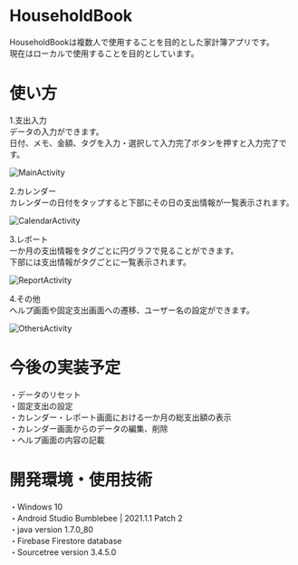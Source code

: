 # HouseholdBook

HouseholdBookは複数人で使用することを目的とした家計簿アプリです。  
現在はローカルで使用することを目的としています。  

# 使い方

1.支出入力  
データの入力ができます。  
日付、メモ、金額、タグを入力・選択して入力完了ボタンを押すと入力完了です。  

![MainActivity](https://user-images.githubusercontent.com/102669119/161408454-e64edd28-cb8f-4d90-90ec-92a45a4c5f3c.png)

2.カレンダー  
カレンダーの日付をタップすると下部にその日の支出情報が一覧表示されます。  

![CalendarActivity](https://user-images.githubusercontent.com/102669119/161408459-88955120-9e69-4bfe-a29b-aaebef0748dd.png)

3.レポート  
一か月の支出情報をタグごとに円グラフで見ることができます。  
下部には支出情報がタグごとに一覧表示されます。  

![ReportActivity](https://user-images.githubusercontent.com/102669119/161408460-ea0ad990-c9d1-43af-b29e-810463dcdac5.png)

4.その他  
ヘルプ画面や固定支出画面への遷移、ユーザー名の設定ができます。  

![OthersActivity](https://user-images.githubusercontent.com/102669119/161408462-5d8d03ef-dd32-4dcd-a9de-af973901346e.png)

# 今後の実装予定

・データのリセット  
・固定支出の設定  
・カレンダー・レポート画面における一か月の総支出額の表示  
・カレンダー画面からのデータの編集、削除  
・ヘルプ画面の内容の記載  

# 開発環境・使用技術

・Windows 10  
・Android Studio Bumblebee | 2021.1.1 Patch 2  
・java version 1.7.0_80  
・Firebase Firestore database  
・Sourcetree version 3.4.5.0  
